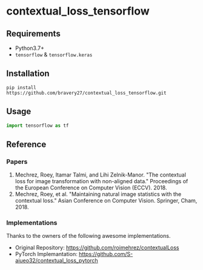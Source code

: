 # contextual_loss_tensorflow

## Requirements
-  Python3.7+
-  `tensorflow` & `tensorflow.keras`

## Installation
```
pip install https://github.com/bravery27/contextual_loss_tensorflow.git
```

## Usage
```python
import tensorflow as tf

```

## Reference
### Papers
1. Mechrez, Roey, Itamar Talmi, and Lihi Zelnik-Manor. "The contextual loss for image transformation with non-aligned data." Proceedings of the European Conference on Computer Vision (ECCV). 2018.  
2. Mechrez, Roey, et al. "Maintaining natural image statistics with the contextual loss." Asian Conference on Computer Vision. Springer, Cham, 2018.
### Implementations
Thanks to the owners of the following awesome implementations.
- Original Repository: https://github.com/roimehrez/contextualLoss
- PyTorch Implemantation: https://github.com/S-aiueo32/contextual_loss_pytorch
